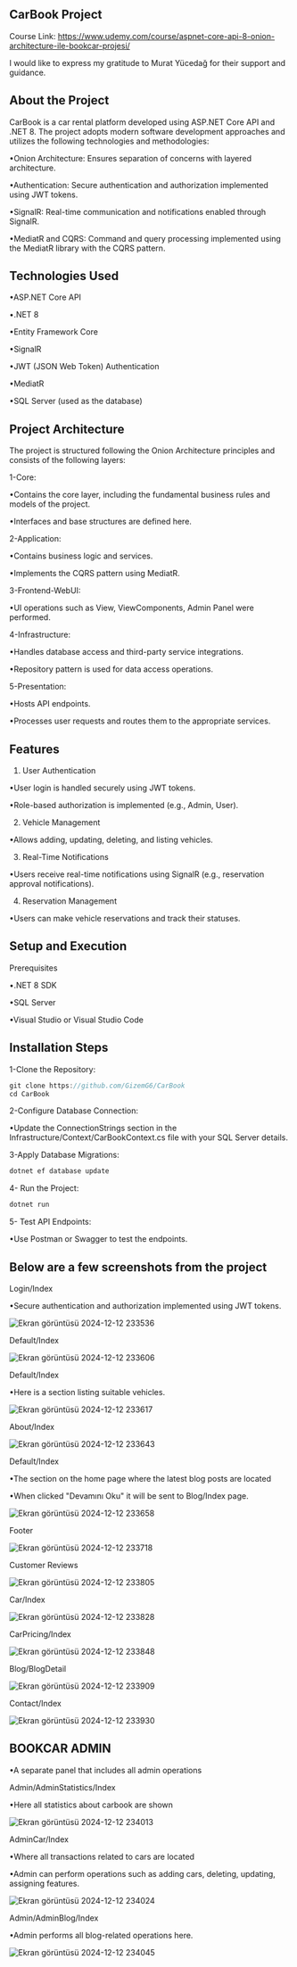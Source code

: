 CarBook Project
-------------------
Course Link: https://www.udemy.com/course/aspnet-core-api-8-onion-architecture-ile-bookcar-projesi/

I would like to express my gratitude to Murat Yücedağ for their support and guidance.

About the Project
-------------------
CarBook is a car rental platform developed using ASP.NET Core API and .NET 8. The project adopts modern software development approaches and utilizes the following technologies and methodologies:

•Onion Architecture: Ensures separation of concerns with layered architecture.

•Authentication: Secure authentication and authorization implemented using JWT tokens.

•SignalR: Real-time communication and notifications enabled through SignalR.

•MediatR and CQRS: Command and query processing implemented using the MediatR library with the CQRS pattern.

Technologies Used
-------------------
•ASP.NET Core API

•.NET 8

•Entity Framework Core

•SignalR

•JWT (JSON Web Token) Authentication

•MediatR

•SQL Server (used as the database)

Project Architecture
-------------------
The project is structured following the Onion Architecture principles and consists of the following layers:

1-Core:

•Contains the core layer, including the fundamental business rules and models of the project.

•Interfaces and base structures are defined here.

2-Application:

•Contains business logic and services.

•Implements the CQRS pattern using MediatR.

3-Frontend-WebUI:

•UI operations such as View, ViewComponents, Admin Panel were performed.

4-Infrastructure:

•Handles database access and third-party service integrations.

•Repository pattern is used for data access operations.

5-Presentation:

•Hosts API endpoints.

•Processes user requests and routes them to the appropriate services.

Features
-------------------
1. User Authentication

•User login is handled securely using JWT tokens.

•Role-based authorization is implemented (e.g., Admin, User).

2. Vehicle Management

•Allows adding, updating, deleting, and listing vehicles.

3. Real-Time Notifications

•Users receive real-time notifications using SignalR (e.g., reservation approval notifications).

4. Reservation Management

•Users can make vehicle reservations and track their statuses.

Setup and Execution
-------------------
Prerequisites

•.NET 8 SDK

•SQL Server

•Visual Studio or Visual Studio Code

Installation Steps
-------------------
1-Clone the Repository:

```csharp
git clone https://github.com/GizemG6/CarBook
cd CarBook
```

2-Configure Database Connection:

•Update the ConnectionStrings section in the Infrastructure/Context/CarBookContext.cs file with your SQL Server details.

3-Apply Database Migrations:

```csharp
dotnet ef database update
```

4- Run the Project:

```csharp
dotnet run
```

5- Test API Endpoints:

•Use Postman or Swagger to test the endpoints.

Below are a few screenshots from the project
---------------------------------------------
Login/Index

•Secure authentication and authorization implemented using JWT tokens.

![Ekran görüntüsü 2024-12-12 233536](https://github.com/user-attachments/assets/fdb3d12c-5a78-47b8-9753-058969d64440)

Default/Index

![Ekran görüntüsü 2024-12-12 233606](https://github.com/user-attachments/assets/165547b2-ab39-48df-afbd-6d6b88902594)

Default/Index

•Here is a section listing suitable vehicles.

![Ekran görüntüsü 2024-12-12 233617](https://github.com/user-attachments/assets/426108fd-5d87-428c-9236-b9fd2d3ba07d)

About/Index

![Ekran görüntüsü 2024-12-12 233643](https://github.com/user-attachments/assets/92f1abcc-78fb-4539-b7c6-72d2c3faf718)

Default/Index

•The section on the home page where the latest blog posts are located

•When clicked "Devamını Oku" it will be sent to Blog/Index page.

![Ekran görüntüsü 2024-12-12 233658](https://github.com/user-attachments/assets/c755e02f-4d3f-4b37-a319-098d857a8d3d)

Footer

![Ekran görüntüsü 2024-12-12 233718](https://github.com/user-attachments/assets/3a10f89e-e711-4057-a36e-8ab679aa2cbc)

Customer Reviews

![Ekran görüntüsü 2024-12-12 233805](https://github.com/user-attachments/assets/04e86ea8-5a4a-488b-a3fa-c2e0835f6a06)

Car/Index

![Ekran görüntüsü 2024-12-12 233828](https://github.com/user-attachments/assets/cac8b851-6c5c-4183-8bb0-ae039cbdc81b)

CarPricing/Index

![Ekran görüntüsü 2024-12-12 233848](https://github.com/user-attachments/assets/0f077ab8-db71-4f60-895d-47d2e56158bd)

Blog/BlogDetail

![Ekran görüntüsü 2024-12-12 233909](https://github.com/user-attachments/assets/309ce460-ef62-4d86-85df-c24b5eee36c1)

Contact/Index

![Ekran görüntüsü 2024-12-12 233930](https://github.com/user-attachments/assets/22b88166-0400-44b8-86d3-5ad754da9c34)

BOOKCAR ADMIN
-----------------------
•A separate panel that includes all admin operations

Admin/AdminStatistics/Index

•Here all statistics about carbook are shown

![Ekran görüntüsü 2024-12-12 234013](https://github.com/user-attachments/assets/d81f58fc-a775-4458-be01-d4115ecee809)

AdminCar/Index

•Where all transactions related to cars are located

•Admin can perform operations such as adding cars, deleting, updating, assigning features.

![Ekran görüntüsü 2024-12-12 234024](https://github.com/user-attachments/assets/e527459f-50d8-42df-8664-591841c9a754)

Admin/AdminBlog/Index

•Admin performs all blog-related operations here.

![Ekran görüntüsü 2024-12-12 234045](https://github.com/user-attachments/assets/d1c81fe3-557a-4f92-b6fb-6677a2219fcf)


